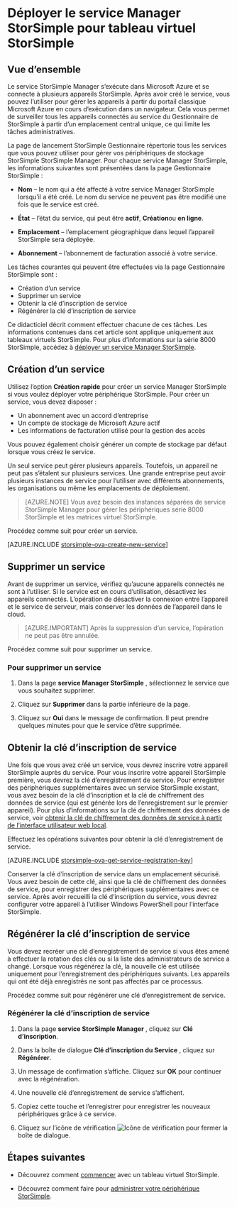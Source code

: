 <properties 
   pageTitle="Déployer le service Manager StorSimple pour tableau virtuel StorSimple | Microsoft Azure"
   description="Explique comment créer et supprimer le service Manager StorSimple dans le portail classique Azure et explique comment gérer la clé d’inscription du service."
   services="storsimple"
   documentationCenter=""
   authors="alkohli"
   manager="carmonm"
   editor="" />
<tags 
   ms.service="storsimple"
   ms.devlang="na"
   ms.topic="article"
   ms.tgt_pltfrm="na"
   ms.workload="na"
   ms.date="05/19/2016"
   ms.author="alkohli" />

# <a name="deploy-the-storsimple-manager-service-for-storsimple-virtual-array"></a>Déployer le service Manager StorSimple pour tableau virtuel StorSimple

## <a name="overview"></a>Vue d’ensemble

Le service StorSimple Manager s’exécute dans Microsoft Azure et se connecte à plusieurs appareils StorSimple. Après avoir créé le service, vous pouvez l’utiliser pour gérer les appareils à partir du portail classique Microsoft Azure en cours d’exécution dans un navigateur. Cela vous permet de surveiller tous les appareils connectés au service du Gestionnaire de StorSimple à partir d’un emplacement central unique, ce qui limite les tâches administratives.

La page de lancement StorSimple Gestionnaire répertorie tous les services que vous pouvez utiliser pour gérer vos périphériques de stockage StorSimple StorSimple Manager. Pour chaque service Manager StorSimple, les informations suivantes sont présentées dans la page Gestionnaire StorSimple :

- **Nom** – le nom qui a été affecté à votre service Manager StorSimple lorsqu’il a été créé. Le nom du service ne peuvent pas être modifié une fois que le service est créé.

- **État** – l’état du service, qui peut être **actif**, **Création**ou **en ligne**.

- **Emplacement** – l’emplacement géographique dans lequel l’appareil StorSimple sera déployée.

- **Abonnement** – l’abonnement de facturation associé à votre service.

Les tâches courantes qui peuvent être effectuées via la page Gestionnaire StorSimple sont :

- Création d’un service
- Supprimer un service
- Obtenir la clé d’inscription de service
- Régénérer la clé d’inscription de service

Ce didacticiel décrit comment effectuer chacune de ces tâches. Les informations contenues dans cet article sont applique uniquement aux tableaux virtuels StorSimple. Pour plus d’informations sur la série 8000 StorSimple, accédez à [déployer un service Manager StorSimple](storsimple-manage-service.md).

## <a name="create-a-service"></a>Création d’un service

Utilisez l’option **Création rapide** pour créer un service Manager StorSimple si vous voulez déployer votre périphérique StorSimple. Pour créer un service, vous devez disposer :

- Un abonnement avec un accord d’entreprise
- Un compte de stockage de Microsoft Azure actif
- Les informations de facturation utilisé pour la gestion des accès

Vous pouvez également choisir générer un compte de stockage par défaut lorsque vous créez le service.

Un seul service peut gérer plusieurs appareils. Toutefois, un appareil ne peut pas s’étalent sur plusieurs services. Une grande entreprise peut avoir plusieurs instances de service pour l’utiliser avec différents abonnements, les organisations ou même les emplacements de déploiement.  

> [AZURE.NOTE] Vous avez besoin des instances séparées de service StorSimple Manager pour gérer les périphériques série 8000 StorSimple et les matrices virtuel StorSimple.

Procédez comme suit pour créer un service.

[AZURE.INCLUDE [storsimple-ova-create-new-service](../../includes/storsimple-ova-create-new-service.md)]

## <a name="delete-a-service"></a>Supprimer un service

Avant de supprimer un service, vérifiez qu’aucune appareils connectés ne sont à l’utiliser. Si le service est en cours d’utilisation, désactivez les appareils connectés. L’opération de désactiver la connexion entre l’appareil et le service de serveur, mais conserver les données de l’appareil dans le cloud. 

> [AZURE.IMPORTANT] Après la suppression d’un service, l’opération ne peut pas être annulée. 

Procédez comme suit pour supprimer un service.

### <a name="to-delete-a-service"></a>Pour supprimer un service

1. Dans la page **service Manager StorSimple** , sélectionnez le service que vous souhaitez supprimer.

1. Cliquez sur **Supprimer** dans la partie inférieure de la page.

1. Cliquez sur **Oui** dans le message de confirmation. Il peut prendre quelques minutes pour que le service d’être supprimée.

## <a name="get-the-service-registration-key"></a>Obtenir la clé d’inscription de service

Une fois que vous avez créé un service, vous devrez inscrire votre appareil StorSimple auprès du service. Pour vous inscrire votre appareil StorSimple première, vous devrez la clé d’enregistrement de service. Pour enregistrer des périphériques supplémentaires avec un service StorSimple existant, vous avez besoin de la clé d’inscription et la clé de chiffrement des données de service (qui est générée lors de l’enregistrement sur le premier appareil). Pour plus d’informations sur la clé de chiffrement des données de service, voir [obtenir la clé de chiffrement des données de service à partir de l’interface utilisateur web local](storsimple-ova-web-ui-admin.md#get-the-service-data-encryption-key). 

Effectuez les opérations suivantes pour obtenir la clé d’enregistrement de service.

[AZURE.INCLUDE [storsimple-ova-get-service-registration-key](../../includes/storsimple-ova-get-service-registration-key.md)]

Conserver la clé d’inscription de service dans un emplacement sécurisé. Vous avez besoin de cette clé, ainsi que la clé de chiffrement des données de service, pour enregistrer des périphériques supplémentaires avec ce service. Après avoir recueilli la clé d’inscription du service, vous devrez configurer votre appareil à l’utiliser Windows PowerShell pour l’interface StorSimple.

## <a name="regenerate-the-service-registration-key"></a>Régénérer la clé d’inscription de service

Vous devez recréer une clé d’enregistrement de service si vous êtes amené à effectuer la rotation des clés ou si la liste des administrateurs de service a changé. Lorsque vous régénérez la clé, la nouvelle clé est utilisée uniquement pour l’enregistrement des périphériques suivants. Les appareils qui ont été déjà enregistrés ne sont pas affectés par ce processus.

Procédez comme suit pour régénérer une clé d’enregistrement de service.

### <a name="to-regenerate-the-service-registration-key"></a>Régénérer la clé d’inscription de service

1. Dans la page **service StorSimple Manager** , cliquez sur **Clé d’inscription**.

1. Dans la boîte de dialogue **Clé d’inscription du Service** , cliquez sur **Régénérer**.

1. Un message de confirmation s’affiche. Cliquez sur **OK** pour continuer avec la régénération.

1. Une nouvelle clé d’enregistrement de service s’affichent.

1. Copiez cette touche et l’enregistrer pour enregistrer les nouveaux périphériques grâce à ce service.

1. Cliquez sur l’icône de vérification ![Icône de vérification](./media/storsimple-ova-manage-service/image7.png) pour fermer la boîte de dialogue.


## <a name="next-steps"></a>Étapes suivantes

- Découvrez comment [commencer](storsimple-ova-deploy1-portal-prep.md) avec un tableau virtuel StorSimple.
    
- Découvrez comment faire pour [administrer votre périphérique StorSimple](storsimple-ova-web-ui-admin.md).

 
